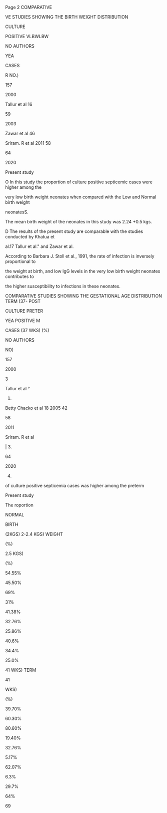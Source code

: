 Page 2
COMPARATIVE

VE STUDIES SHOWING THE BIRTH WEIGHT DISTRIBUTION

CULTURE

POSITIVE VLBWLBW

NO AUTHORS

YEA

CASES

R NO.)

157

2000

Tallur et al 16

59

2003

Zawar et al 46

Sriram. R et al 2011 58

64

2020

Present study

O In this study the proportion of culture positive septicemic cases were higher among the

very low birth weight neonates when compared with the Low and Normal birth weight

neonatesS.

The mean birth weight of the neonates in this study was 2.24 +0.5 kgs.

D The results of the present study are comparable with the studies conducted by Khatua et

al.17 Tallur et al." and Zawar et al.

According to Barbara J. Stoll et al., 1991, the rate of infection is inversely proportional to

the weight at birth, and low IgG levels in the very low birth weight neonates contributes to

the higher susceptibility to infections in these neonates.

COMPARATIVE STUDIES SHOWING THE GESTATIONAL AGE DISTRIBUTION
TERM (37- POST

CULTURE PRETER

YEA POSITIVE M

CASES (37 WKS) (%)

NO AUTHORS

NO)

157

2000

3

Tallur et al °

1.

Betty Chacko et al 18 2005 42

58

2011

Sriram. R et al

| 3.

64

2020

4.

of culture positive septicemia cases was higher among the preterm

Present study

The roportion

NORMAL

BIRTH

(2KGS) 2-2.4 KGS) WEIGHT

(%)

2.5 KGS)

(%)

54.55%

45.50%

69%

31%

41.38%

32.76%

25.86%

40.6%

34.4%

25.0%

41 WKS) TERM

41

WKS)

(%)

39.70%

60.30%

80.60%

19.40%

32.76%

5.17%

62.07%

6.3%

29.7%

64%

69

